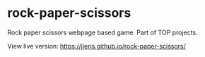 # rock-paper-scissors
Rock paper scissors webpage based game. Part of TOP projects.

View live version: https://jjeris.github.io/rock-paper-scissors/
